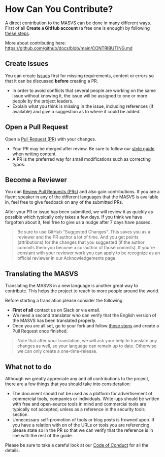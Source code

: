# How Can You Contribute?

A direct contribution to the MASVS can be done in many different ways. First of all **Create a GitHub account** (a free one is enough) by following [these steps](https://help.github.com/en/articles/signing-up-for-a-new-github-account "Signing up for a new GitHub account").

More about contributing here: https://github.com/github/docs/blob/main/CONTRIBUTING.md

## Create Issues

You can create [Issues](https://github.com/OWASP/owasp-masvs/issues "MASVS Issues") first for missing requirements, content or errors so that it can be discussed **before** creating a PR.

- In order to avoid conflicts that several people are working on the same issue without knowing it, the issue will be assigned to one or more people by the project leaders.
- Explain what you think is missing in the issue, including references (if available) and give a suggestion as to where it could be added.

## Open a Pull Request

Open a [Pull Request (PR)](https://github.com/OWASP/owasp-masvs/pulls) with your changes.

- Your PR may be merged after review. Be sure to follow our [style guide](https://github.com/OWASP/owasp-mstg/blob/master/style_guide.md "MSTG Style Guide") when writing content.
- A PR is the preferred way for small modifications such as correcting typos.

## Become a Reviewer

You can [Review Pull Requests (PRs)](https://github.com/OWASP/owasp-masvs/pulls) and also gain contributions. If you are a fluent speaker in any of the different languages that the MASVS is available in, feel free to give feedback on any of the submitted PRs.

After your PR or issue has been submitted, we will review it as quickly as possible which typically only takes a few days. If you think we have forgotten about it, feel free to give us a nudge after 7 days have passed.

> Be sure to use GitHub "Suggested Changes". This saves you as a reviewer and the PR author a lot of time. And you get *points* (attributions) for the changes that you suggested (if the author commits them you become a co-author of those commits). If you're constant with your reviewer work you can apply to be recognize as an official reviewer in our Acknowledgements page.

## Translating the MASVS

Translating the MASVS in a new language is another great way to contribute. This helps the project to reach to more people around the world.

Before starting a translation please consider the following:

- **First of all** contact us on Slack or via email.
- We need a second translator who can verify that the English version of the MASVS has been translated properly.
- Once you are all set, go to your fork and follow [these steps](4_Add_new_Language.md) and create a Pull Request once finished.

> Note that after your translation, we will ask your help to translate any changes as well, so your language can remain up to date. Otherwise we can only create a one-time-release.

## What not to do

Although we greatly appreciate any and all contributions to the project, there are a few things that you should take into consideration:

- The document should not be used as a platform for advertisement of commercial tools, companies or individuals. Write-ups should be written with free and open-source tools in mind and commercial tools are typically not accepted, unless as a reference in the security tools section.
- Unnecessary self-promotion of tools or blog posts is frowned upon. If you have a relation with on of the URLs or tools you are referencing, please state so in the PR so that we can verify that the reference is in line with the rest of the guide.

Please be sure to take a careful look at our [Code of Conduct](https://github.com/OWASP/owasp-mstg/blob/master/CODE_OF_CONDUCT.md "Code of Conduct") for all the details.
